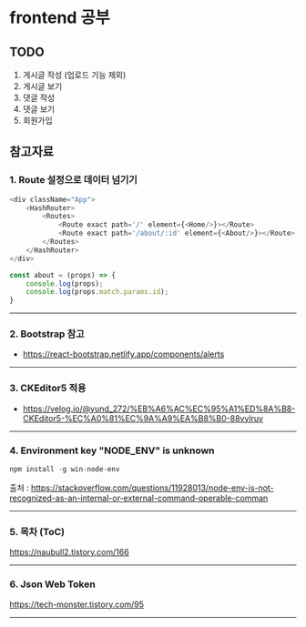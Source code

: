 # frontend 공부

## TODO

1. 게시글 작성 (업로드 기능 제외)
2. 게시글 보기
3. 댓글 작성
4. 댓글 보기
5. 회원가입

## 참고자료

### 1. Route 설정으로 데이터 넘기기

```js
<div className="App">
    <HashRouter>
        <Routes>
            <Route exact path='/' element={<Home/>}></Route>
            <Route exact path='/about/:id' element={<About/>}></Route> {/* :id 부분이 data param */}
        </Routes>
    </HashRouter>
</div>

const about = (props) => {
    console.log(props);
    console.log(props.match.params.id);
}
```
---
### 2. Bootstrap 참고

* https://react-bootstrap.netlify.app/components/alerts
---

### 3. CKEditor5 적용

* https://velog.io/@yund_272/%EB%A6%AC%EC%95%A1%ED%8A%B8-CKEditor5-%EC%A0%81%EC%9A%A9%EA%B8%B0-88vylruv


---
### 4. Environment key "NODE_ENV" is unknown

```javascript
npm install -g win-node-env
```

출처 : https://stackoverflow.com/questions/11928013/node-env-is-not-recognized-as-an-internal-or-external-command-operable-comman

---
### 5. 목차 (ToC)

https://naubull2.tistory.com/166

---

### 6. Json Web Token

https://tech-monster.tistory.com/95

---
